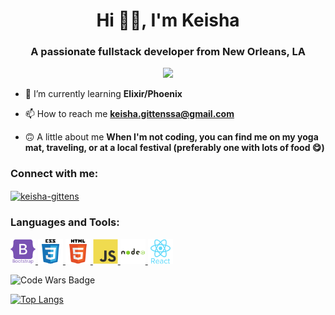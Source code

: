 <h1 align="center">Hi 👋🏾, I'm Keisha</h1>
<h3 align="center">A passionate fullstack developer from New Orleans, LA</h3>

<p align="center">
  <img src="https://user-images.githubusercontent.com/93796800/149531581-6375c1d1-4530-4620-98cc-0d1f6f25669b.jpeg">
</p>

- 🌱 I’m currently learning **Elixir/Phoenix**

- 📫 How to reach me **keisha.gittenssa@gmail.com**

- 🙃 A little about me **When I'm not coding, you can find me on my yoga mat, traveling, or at a local festival (preferably one with lots of food 😋)**

<h3 align="left">Connect with me:</h3>
<p align="left">
<a href="https://linkedin.com/in/keisha-gittens" target="blank"><img align="center" src="https://raw.githubusercontent.com/rahuldkjain/github-profile-readme-generator/master/src/images/icons/Social/linked-in-alt.svg" alt="keisha-gittens" height="30" width="40" /></a>
</p>

<h3 align="left">Languages and Tools:</h3>
<p align="left"> <a href="https://getbootstrap.com" target="_blank" rel="noreferrer"> <img src="https://raw.githubusercontent.com/devicons/devicon/master/icons/bootstrap/bootstrap-plain-wordmark.svg" alt="bootstrap" width="40" height="40"/> </a> <a href="https://www.w3schools.com/css/" target="_blank" rel="noreferrer"> <img src="https://raw.githubusercontent.com/devicons/devicon/master/icons/css3/css3-original-wordmark.svg" alt="css3" width="40" height="40"/> </a> <a href="https://www.w3.org/html/" target="_blank" rel="noreferrer"> <img src="https://raw.githubusercontent.com/devicons/devicon/master/icons/html5/html5-original-wordmark.svg" alt="html5" width="40" height="40"/> </a> <a href="https://developer.mozilla.org/en-US/docs/Web/JavaScript" target="_blank" rel="noreferrer"> <img src="https://raw.githubusercontent.com/devicons/devicon/master/icons/javascript/javascript-original.svg" alt="javascript" width="40" height="40"/> </a> <a href="https://nodejs.org" target="_blank" rel="noreferrer"> <img src="https://raw.githubusercontent.com/devicons/devicon/master/icons/nodejs/nodejs-original-wordmark.svg" alt="nodejs" width="40" height="40"/> </a> <a href="https://reactjs.org/" target="_blank" rel="noreferrer"> <img src="https://raw.githubusercontent.com/devicons/devicon/master/icons/react/react-original-wordmark.svg" alt="react" width="40" height="40"/> </a> </p>



![Code Wars Badge](https://www.codewars.com/users/kgittens89/badges/micro)

[![Top Langs](https://github-readme-stats.vercel.app/api/top-langs/?username=kgittens89&layout=compact)](https://github.com/kgittens89/github-readme-stats)

<!--
**kgittens89/kgittens89** is a ✨ _special_ ✨ repository because its `README.md` (this file) appears on your GitHub profile.

Here are some ideas to get you started:

- 🔭 I’m currently working on ...
- 🌱 I’m currently learning ...
- 👯 I’m looking to collaborate on ...
- 🤔 I’m looking for help with ...
- 💬 Ask me about ...
- 📫 How to reach me: ...
- 😄 Pronouns: ...
- ⚡ Fun fact: ...
-->
